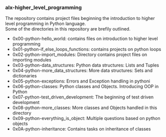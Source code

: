 ### alx-higher_level_programming
The repository contains project files beginning the introduction to higher level programming in Python language.  
Some of the directories in this repository are brefily outlined.
* 0x00-python-hello_world: contains files on introduction to higher level programming
* 0x01-python-if_else_loops_functions: contains projects on python loops
* 0x02-python-import_modules: Directory contains project files on importing modules
* 0x03-python-data_structures: Python data structures: Lists and Tuples
* 0x04-python-more_data_structures: More data structures: Sets and dictionaries
* 0x05-python-exceptions: Errors and Exception handling in pythoni
* 0x06-python-classes: Python classes and Objects. Introducing OOP in Python
* 0x07-python-test_driven_development: The beginning of test driven development
* 0x08-python-more_classes: More classes and Objects handled in this directory
* 0x09-python-everything_is_object: Multiple questions based on python objects
* 0x0A-python-inheritance: Contains tasks on inheritance of classes    

